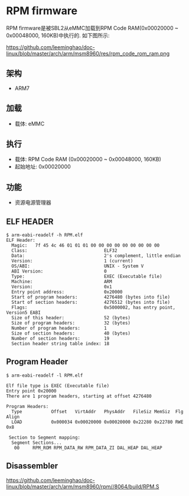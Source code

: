 RPM firmware
========================================

RPM firmware是被SBL2从eMMC加载到RPM Code RAM(0x00020000 ~ 0x00048000, 160KB)中执行的.
如下图所示:

https://github.com/leeminghao/doc-linux/blob/master/arch/arm/msm8960/res/rpm_code_rom_ram.png

架构
----------------------------------------

* ARM7

加载
----------------------------------------

* 载体: eMMC

执行
----------------------------------------

* 载体: RPM Code RAM (0x00020000 ~ 0x00048000, 160KB)
* 起始地址: 0x00020000

功能
----------------------------------------

* 资源电源管理器

ELF HEADER
----------------------------------------

```
$ arm-eabi-readelf -h RPM.elf
ELF Header:
  Magic:   7f 45 4c 46 01 01 01 00 00 00 00 00 00 00 00 00
  Class:                             ELF32
  Data:                              2's complement, little endian
  Version:                           1 (current)
  OS/ABI:                            UNIX - System V
  ABI Version:                       0
  Type:                              EXEC (Executable file)
  Machine:                           ARM
  Version:                           0x1
  Entry point address:               0x20000
  Start of program headers:          4276480 (bytes into file)
  Start of section headers:          4276512 (bytes into file)
  Flags:                             0x5000002, has entry point, Version5 EABI
  Size of this header:               52 (bytes)
  Size of program headers:           32 (bytes)
  Number of program headers:         1
  Size of section headers:           40 (bytes)
  Number of section headers:         19
  Section header string table index: 18
```

Program Header
----------------------------------------

```
$ arm-eabi-readelf -l RPM.elf

Elf file type is EXEC (Executable file)
Entry point 0x20000
There are 1 program headers, starting at offset 4276480

Program Headers:
  Type           Offset   VirtAddr   PhysAddr   FileSiz MemSiz  Flg Align
  LOAD           0x000034 0x00020000 0x00020000 0x22280 0x22780 RWE 0x8

 Section to Segment mapping:
  Segment Sections...
   00     RPM_ROM RPM_DATA_RW RPM_DATA_ZI DAL_HEAP DAL_HEAP
```

Disassembler
----------------------------------------

https://github.com/leeminghao/doc-linux/blob/master/arch/arm/msm8960/rpm//8064/build/RPM.S
